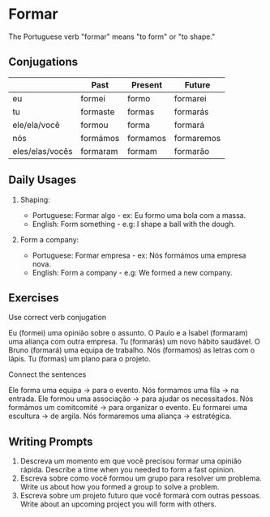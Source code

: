 # Formar

The Portuguese verb "formar" means "to form" or "to shape."

## Conjugations

|                 | Past     | Present  | Future     |
| --------------- | -------- | -------- | ---------- |
| eu              | formei   | formo    | formarei   |
| tu              | formaste | formas   | formarás   |
| ele/ela/você    | formou   | forma    | formará    |
| nós             | formámos | formamos | formaremos |
| eles/elas/vocês | formaram | formam   | formarão   |

## Daily Usages

1. Shaping:

   - Portuguese: Formar algo - ex: Eu formo uma bola com a massa.
   - English: Form something - e.g: I shape a ball with the dough.

2. Form a company:

   - Portuguese: Formar empresa - ex: Nós formámos uma empresa nova.
   - English: Form a company - e.g: We formed a new company.

## Exercises

Use correct verb conjugation

Eu (formei) uma opinião sobre o assunto.
O Paulo e a Isabel (formaram) uma aliança com outra empresa.
Tu (formarás) um novo hábito saudável.
O Bruno (formará) uma equipa de trabalho.
Nós (formamos) as letras com o lápis.
Tu (formas) um plano para o projeto.

Connect the sentences

Ele forma uma equipa -> para o evento.
Nós formamos uma fila -> na entrada.
Ele formou uma associação -> para ajudar os necessitados.
Nós formámos um comitcomité -> para organizar o evento.
Eu formarei uma escultura -> de argila.
Nós formaremos uma aliança -> estratégica.

## Writing Prompts

1. Descreva um momento em que você precisou formar uma opinião rápida. Describe a time when you needed to form a fast opinion.
2. Escreva sobre como você formou um grupo para resolver um problema. Write us about how you formed a group to solve a problem.
3. Escreva sobre um projeto futuro que você formará com outras pessoas. Write about an upcoming project you will form with others.
